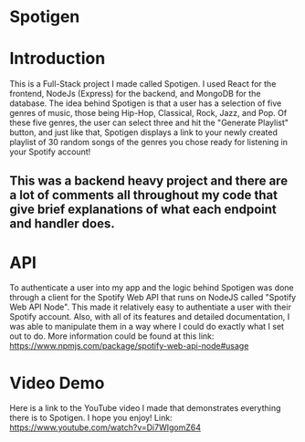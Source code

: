 ﻿# Spotigen

# Introduction
This is a Full-Stack project I made called Spotigen. I used React for the frontend, NodeJs (Express) for the backend, and MongoDB for the database. The idea behind Spotigen is that a user has a selection of five genres of music, those being Hip-Hop, Classical, Rock, Jazz, and Pop. Of these five genres, the user can select three and hit the "Generate Playlist" button, and just like that, Spotigen displays a link to your newly created playlist of 30 random songs of the genres you chose ready for listening in your Spotify account!

## This was a backend heavy project and there are a lot of comments all throughout my code that give brief explanations of what each endpoint and handler does.

# API 
To authenticate a user into my app and the logic behind Spotigen was done through a client for the Spotify Web API that runs on NodeJS called "Spotify Web API Node". This made it relatively easy to authentiate a user with their Spotify account. Also, with all of its features and detailed documentation, I was able to manipulate them in a way where I could do exactly what I set out to do. More information could be found at this link: https://www.npmjs.com/package/spotify-web-api-node#usage

# Video Demo
Here is a link to the YouTube video I made that demonstrates everything there is to Spotigen. I hope you enjoy!
Link: https://www.youtube.com/watch?v=Di7WIgomZ64
